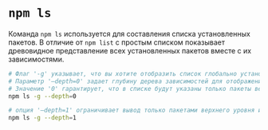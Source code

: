 # `npm ls`

Команда `npm ls` используется для составления списка установленных пакетов. В отличие от `npm list` с простым списком показывает древовидное представление всех установленных пакетов вместе с их зависимостями.

```bash
# Флаг '-g' указывает, что вы хотите отобразить список глобально установленных пакетов.
# Параметр '–depth=0' задает глубину дерева зависимостей для отображения.
# Значение '0' гарантирует, что в списке будут указаны только пакеты верхнего уровня без их зависимостей.
npm ls -g --depth=0

# опция '–depth=1' ограничивает вывод только пакетами верхнего уровня и их прямыми зависимостями.
npm ls -g --depth=1
```
